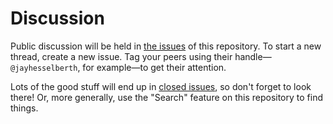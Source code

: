 Discussion
==========

Public discussion will be held in [the issues][] of this repository. To start a new thread, create a new issue. Tag your peers using their handle—`@jayhesselberth`, for example—to get their attention.

[the issues]: https://github.com/molb7621/Discussion/issues

Lots of the good stuff will end up in [closed issues](https://github.com/molb7621/Discussion/issues?q=is%3Aissue+is%3Aclosed), so don't forget to look there! Or, more generally, use the "Search" feature on this repository to find things.
